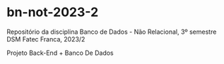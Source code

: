 # bn-not-2023-2
Repositório da disciplina Banco de Dados - Não Relacional, 3º semestre DSM Fatec Franca, 2023/2

Projeto Back-End + Banco De Dados